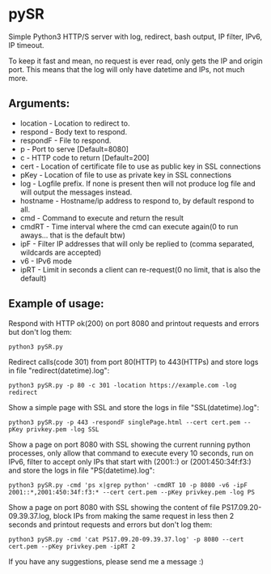 # pySR
Simple Python3 HTTP/S server with log, redirect, bash output, IP filter, IPv6, IP timeout.

To keep it fast and mean, no request is ever read, only gets the IP and origin port.
This means that the log will only have datetime and IPs, not much more.

## Arguments:

* location - Location to redirect to.
* respond - Body text to respond.
* respondF - File to respond.
* p - Port to serve [Default=8080]
* c - HTTP code to return [Default=200]
* cert - Location of certificate file to use as public key in SSL connections
* pKey - Location of file to use as private key in SSL connections
* log - Logfile prefix. If none is present then will not produce log file and will output the messages instead.
* hostname - Hostname/ip address to respond to, by default respond to all.
* cmd - Command to execute and return the result
* cmdRT - Time interval where the cmd can execute again(0 to run aways... that is the default btw)
* ipF - Filter IP addresses that will only be replied to (comma separated, wildcards are accepted)
* v6 - IPv6 mode
* ipRT - Limit in seconds a client can re-request(0 no limit, that is also the default)

## Example of usage:

Respond with HTTP ok(200) on port 8080 and printout requests and errors but don't log them:

`
python3 pySR.py
`

Redirect calls(code 301) from port 80(HTTP) to 443(HTTPs) and store logs in file "redirect(datetime).log":

`
python3 pySR.py -p 80 -c 301 -location https://example.com -log redirect
`

Show a simple page with SSL and store the logs in file "SSL(datetime).log":

`
python3 pySR.py -p 443 -respondF singlePage.html --cert cert.pem --pKey privkey.pem -log SSL
`

Show a page on port 8080 with SSL showing the current running python processes, only allow that command to execute every 10 seconds, run on IPv6, filter to accept only IPs that start with (2001::) or (2001:450:34f:f3:) and store the logs in file "PS(datetime).log":

`
python3 pySR.py -cmd 'ps x|grep python' -cmdRT 10 -p 8080 -v6 -ipF 2001::*,2001:450:34f:f3:* --cert cert.pem --pKey privkey.pem -log PS
`

Show a page on port 8080 with SSL showing the content of file PS17.09.20-09.39.37.log, block IPs from making the same request in less then 2 seconds and printout requests and errors but don't log them:

`
python3 pySR.py -cmd 'cat PS17.09.20-09.39.37.log' -p 8080 --cert cert.pem --pKey privkey.pem -ipRT 2
`


If you have any suggestions, please send me a message :)
